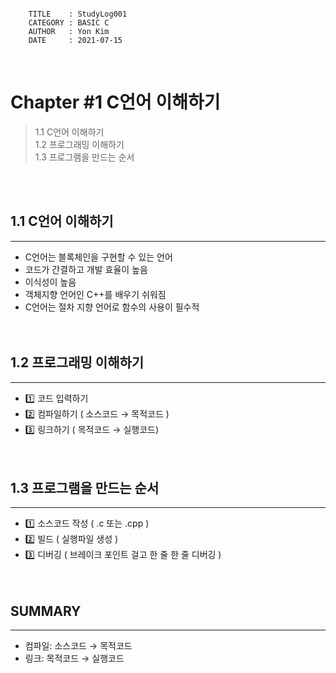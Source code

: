```

    TITLE    : StudyLog001
    CATEGORY : BASIC C
    AUTHOR   : Yon Kim
    DATE     : 2021-07-15

```
<br>

# **Chapter #1 C언어 이해하기**


> 1.1 C언어 이해하기<br>
> 1.2 프로그래밍 이해하기<br>
> 1.3 프로그램을 만드는 순서<br>

<br><br>



## 1.1 C언어 이해하기

---

- C언어는 블록체인을 구현할 수 있는 언어
- 코드가 간결하고 개발 효율이 높음
- 이식성이 높음
- 객체지향 언어인 C++를 배우기 쉬워짐
- C언어는 절차 지향 언어로 함수의 사용이 필수적  <br> 
<br><br>



## 1.2 프로그래밍 이해하기

---

- 1️⃣ 코드 입력하기
- 2️⃣ 컴파일하기 ( 소스코드 → 목적코드 )
- 3️⃣ 링크하기 ( 목적코드 → 실행코드)   <br>
<br><br>



## 1.3 프로그램을 만드는 순서

---

- 1️⃣ 소스코드 작성 ( .c 또는 .cpp )
- 2️⃣ 빌드 ( 실행파일 생성 )
- 3️⃣ 디버깅 ( 브레이크 포인트 걸고 한 줄 한 줄 디버깅 )   <br>
<br><br>



## SUMMARY

---

- 컴파일: 소스코드 → 목적코드
- 링크: 목적코드 → 실행코드   